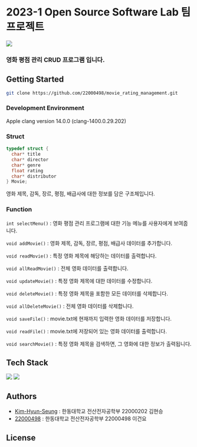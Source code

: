 # 2023-1 Open Source Software Lab 팀 프로젝트

![](https://cdn.pixabay.com/photo/2016/01/22/08/17/banner-1155437_1280.png)

### 영화 평점 관리 CRUD 프로그램 입니다.

## Getting Started
```zsh 
git clone https://github.com/22000498/movie_rating_management.git
```
### Development Environment
Apple clang version 14.0.0 (clang-1400.0.29.202)

### Struct
```C
typedef struct {
  char* title
  char* director
  char* genre
  float rating
  char* distributor
} Movie;
```
영화 제목, 감독, 장르, 평점, 배급사에 대한 정보를 담은 구조체입니다.
### Function
```int selectMenu()``` : 영화 평점 관리 프로그램에 대한 기능 메뉴를 사용자에게 보여줍니다.

```void addMovie()``` : 영화 제목, 감독, 장르, 평점, 배급사 데이터를 추가합니다. 

```void readMovie()``` : 특정 영화 제목에 해당하는 데이터를 출력합니다. 

```void allReadMovie()``` : 전체 영화 데이터를 출력합니다. 

```void updateMovie()``` : 특정 영화 제목에 대한 데이터를 수정합니다.

```void deleteMovie()``` : 특정 영화 제목을 포함한 모든 데이터를 삭제합니다.

```void allDeleteMovie()``` : 전체 영화 데이터를 삭제합니다.

```void saveFile()``` : movie.txt에 현재까지 입력한 영화 데이터를 저장합니다.

```void readFile()``` : movie.txt에 저장되어 있는 영화 데이터를 출력합니다.

```void searchMovie()``` : 특정 영화 제목을 검색하면, 그 영화에 대한 정보가 출력됩니다.

## Tech Stack
<img src="https://img.shields.io/badge/c-00599C?style=for-the-badge&logo=c%2B%2B&logoColor=white"> <img src="https://img.shields.io/badge/git-F05032?style=for-the-badge&logo=git&logoColor=white">

## Authors
* [Kim-Hyun-Seung](https://github.com/Kim-Hyun-Seung) : 한동대학교 전산전자공학부 22000202 김현승
* [22000498](https://github.com/22000498) : 한동대학교 전산전자공학부 22000498 이건요

## License
